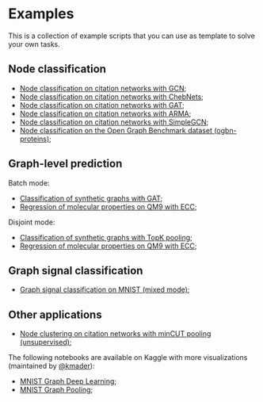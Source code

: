 # Examples

This is a collection of example scripts that you can use as template to solve your own tasks. 

## Node classification
- [Node classification on citation networks with GCN](https://github.com/danielegrattarola/spektral/blob/master/examples/node_prediction/citation_gcn.py);
- [Node classification on citation networks with ChebNets](https://github.com/danielegrattarola/spektral/blob/master/examples/node_prediction/citation_cheby.py);
- [Node classification on citation networks with GAT](https://github.com/danielegrattarola/spektral/blob/master/examples/node_prediction/citation_gat.py);
- [Node classification on citation networks with ARMA](https://github.com/danielegrattarola/spektral/blob/master/examples/node_prediction/citation_arma.py);
- [Node classification on citation networks with SimpleGCN](https://github.com/danielegrattarola/spektral/blob/master/examples/node_prediction/citation_simple_gc.py);
- [Node classification on the Open Graph Benchmark dataset (ogbn-proteins)](https://github.com/danielegrattarola/spektral/blob/master/examples/node_prediction/ogbn-proteins_gcn.py);

## Graph-level prediction

Batch mode:

- [Classification of synthetic graphs with GAT](https://github.com/danielegrattarola/spektral/blob/master/examples/graph_prediction/delaunay_batch.py);
- [Regression of molecular properties on QM9 with ECC](https://github.com/danielegrattarola/spektral/blob/master/examples/graph_prediction/qm9_batch.py);

Disjoint mode: 

- [Classification of synthetic graphs with TopK pooling](https://github.com/danielegrattarola/spektral/blob/master/examples/graph_prediction/BDGC_disjoint.py);
- [Regression of molecular properties on QM9 with ECC](https://github.com/danielegrattarola/spektral/blob/master/examples/graph_prediction/qm9_disjoint.py);

## Graph signal classification
- [Graph signal classification on MNIST (mixed mode)](https://github.com/danielegrattarola/spektral/blob/master/examples/other/graph_signal_classification_mnist.py);

## Other applications
- [Node clustering on citation networks with minCUT pooling (unsupervised)](https://github.com/danielegrattarola/spektral/blob/master/examples/other/node_clustering_mincut.py);

The following notebooks are available on Kaggle with more visualizations (maintained by [@kmader](https://github.com/kmader)):

- [MNIST Graph Deep Learning](https://www.kaggle.com/kmader/mnist-graph-deep-learning);
- [MNIST Graph Pooling](https://www.kaggle.com/kmader/mnist-graph-nn-with-pooling);
